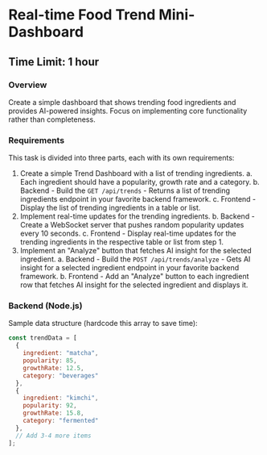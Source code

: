 # Real-time Food Trend Mini-Dashboard

## Time Limit: 1 hour

### Overview

Create a simple dashboard that shows trending food ingredients and provides AI-powered insights. Focus on implementing core functionality rather than completeness.

### Requirements

This task is divided into three parts, each with its own requirements:
1. Create a simple Trend Dashboard with a list of trending ingredients.
    a. Each ingredient should have a popularity, growth rate and a category.
    b. Backend - Build the `GET /api/trends` - Returns a list of trending ingredients endpoint in your favorite backend framework.
    c. Frontend - Display the list of trending ingredients in a table or list.
2. Implement real-time updates for the trending ingredients.
    b. Backend - Create a WebSocket server that pushes random popularity updates every 10 seconds.
    c. Frontend - Display real-time updates for the trending ingredients in the respective table or list from step 1.
3. Implement an "Analyze" button that fetches AI insight for the selected ingredient.
    a. Backend - Build the `POST /api/trends/analyze` - Gets AI insight for a selected ingredient endpoint in your favorite backend framework.
    b. Frontend - Add an "Analyze" button to each ingredient row that fetches AI insight for the selected ingredient and displays it.

### Backend (Node.js)

Sample data structure (hardcode this array to save time):

```jsx
const trendData = [
  {
    ingredient: "matcha",
    popularity: 85,
    growthRate: 12.5,
    category: "beverages"
  },
  {
    ingredient: "kimchi",
    popularity: 92,
    growthRate: 15.8,
    category: "fermented"
  },
  // Add 3-4 more items
];
